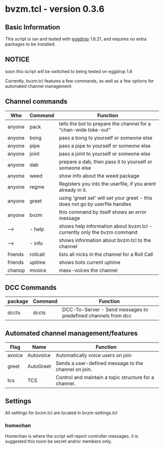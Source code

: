 # bvzm.tcl \- version 0.3.6

## Basic Information
This script is ran and tested with [eggdrop](http://eggheads.org) 1.6.21, and requires
no extra packages to be installed.

## NOTICE
soon this script will be switched to being tested on eggdrop 1.8

Currently, bvzm.tcl features a few commands, as well as a few options for automated channel management.

## Channel commands
Who     | Command    | Function
--------|------------|----------
anyone  | pack       | tells the bot to prepare the channel for a "chan-wide toke-out"
anyone  | bong       | pass a bong to yourself or someone else
anyone  | pipe       | pass a pipe to yourself or someone else
anyone  | joint      | pass a joint to yourself or someone else
anyone  | dab        | prepare a dab, then pass it to yourself or someone else
anyone  | weed       | show info about the weed package
anyone  | regme      | Registers you into the userfile, if you arent already in it.
anyone  | greet      | using 'greet set' will set your greet - this does not go by userfile handles
anyone  | bvzm       | this command by itself shows an error message
 -->    | - help    | shows help information about bvzm.tcl - currently only the bvzm command
 -->    | - info    | shows information about bvzm.tcl to the channel
friends | rollcall   | lists all nicks in the channel for a Roll Call
friends | uptime     | shows bots current uptime
chanop  | mvoice     | mass-voices the channel

## DCC Commands
package  | Command   | Function
---------|-----------|---------
dccts    | dccts     | DCC-To-Server - Send messages to predefined channels from dcc

## Automated channel management/features
Flag    | Name         | Function
--------|--------------|----------
avoice  | Autovoice    | Automatically voice users on join
greet   | AutoGreet    | Sends a user-defined message to the channel on join.
tcs     | TCS          | Control and maintain a topic structure for a channel.

## Settings
All settings for bvzm.tcl are located in bvzm-settings.tcl
### homechan
Homechan is where the script will report controller messages. it is suggested this room be secret and/or members only.
